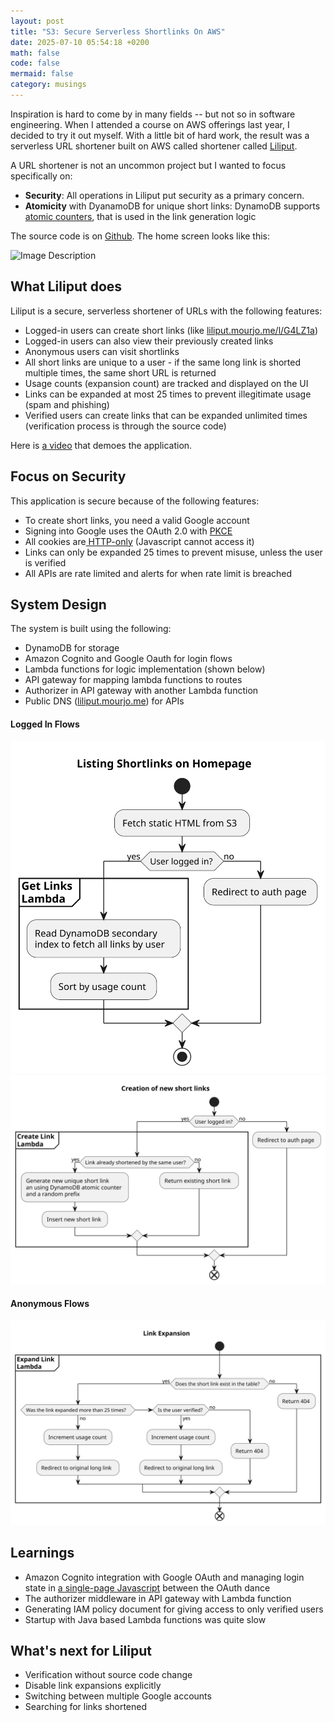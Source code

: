 ```yaml
---
layout: post
title: "S3: Secure Serverless Shortlinks On AWS"
date: 2025-07-10 05:54:18 +0200
math: false
code: false
mermaid: false
category: musings
---
```

Inspiration is hard to come by in many fields -- but not so in software engineering. When I attended a course on AWS offerings last year, I decided to try it out myself. With a little bit of hard work, the result was a serverless URL shortener built on AWS called shortener called [Liliput](https://liliput.mourjo.me).

A URL shortener is not an uncommon project but I wanted to focus specifically on:
- **Security**: All operations in Liliput put security as a primary concern.
- **Atomicity** with DyanamoDB for unique short links: DynamoDB supports [atomic counters](https://docs.aws.amazon.com/amazondynamodb/latest/developerguide/WorkingWithItems.html#WorkingWithItems.AtomicCounters), that is used in the link generation logic

The source code is on [Github](https://github.com/mourjo/liliput). The home screen looks like this:

![Image Description](/blog/images/2025-07-10-secure-serverless-shortlinks-on-aws-1.webp)

## What Liliput does
Liliput is a secure, serverless shortener of URLs with the following features:
- Logged-in users can create short links (like [liliput.mourjo.me/l/G4LZ1a](https://liliput.mourjo.me/l/G4LZ1a)) 
- Logged-in users can also view their previously created links
- Anonymous users can visit shortlinks
- All short links are unique to a user - if the same long link is shorted multiple times, the same short URL is returned
- Usage counts (expansion count) are tracked and displayed on the UI
- Links can be expanded at most 25 times to prevent illegitimate usage (spam and phishing)
- Verified users can create links that can be expanded unlimited times (verification process is through the source code)

Here is [a video](https://www.youtube.com/watch?v=EzdWG2OjYpE) that demoes the application.

## Focus on Security
This application is secure because of the following features:
- To create short links, you need a valid Google account
- Signing into Google uses the OAuth 2.0 with [PKCE](https://www.perplexity.ai/search/what-is-pkce-authentication-iipO5PXWQ.KvOOZvx_CQ7A)
- All cookies are[ HTTP-only](https://raw.githubusercontent.com/mourjo/liliput/refs/heads/master/images/cookies.png) (Javascript cannot access it)
- Links can only be expanded 25 times to prevent misuse, unless the user is verified
- All APIs are rate limited and alerts for when rate limit is breached

## System Design
The system is built using the following:
- DynamoDB for storage
- Amazon Cognito and Google Oauth for login flows
- Lambda functions for logic implementation (shown below)
- API gateway for mapping lambda functions to routes
- Authorizer in API gateway with another Lambda function
- Public DNS ([liliput.mourjo.me](https://liliput.mourjo.me)) for APIs


#### Logged In Flows
<img src="https://raw.githubusercontent.com/mourjo/liliput/refs/heads/master/images/flowchart_01_homepage.svg">

<img src="https://raw.githubusercontent.com/mourjo/liliput/refs/heads/master/images/flowchart_02_create_link.svg">

#### Anonymous Flows
<img src="https://raw.githubusercontent.com/mourjo/liliput/refs/heads/master/images/flowchart_03_expand_link.svg">

## Learnings
- Amazon Cognito integration with Google OAuth and managing login state in [a single-page Javascript](https://github.com/mourjo/liliput/blob/master/src/main/resources/index.html) between the OAuth dance
- The authorizer middleware in API gateway with Lambda function
- Generating IAM policy document for giving access to only verified users
- Startup with Java based Lambda functions was quite slow

## What's next for Liliput
- Verification without source code change
- Disable link expansions explicitly
- Switching between multiple Google accounts
- Searching for links shortened